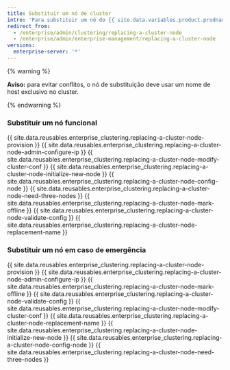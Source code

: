 ```yaml
---
title: Substituir um nó de cluster
intro: 'Para substituir um nó do {{ site.data.variables.product.prodname_ghe_server }}, você deve marcar os nós afetados offline no arquivo de configuração do cluster (`cluster.conf`) e adicionar os nós de substituição. Fazer isso pode ser necessário em caso de falha de algum nó ou para adicionar nós com mais recursos a fim de melhorar o desempenho.'
redirect_from:
  - /enterprise/admin/clustering/replacing-a-cluster-node
  - /enterprise/admin/enterprise-management/replacing-a-cluster-node
versions:
  enterprise-server: '*'
---
```


{% warning %}

**Aviso:** para evitar conflitos, o nó de substituição deve usar um nome de host exclusivo no cluster.

{% endwarning %}

### Substituir um nó funcional
{{ site.data.reusables.enterprise_clustering.replacing-a-cluster-node-provision }}
{{ site.data.reusables.enterprise_clustering.replacing-a-cluster-node-admin-configure-ip }}
{{ site.data.reusables.enterprise_clustering.replacing-a-cluster-node-modify-cluster-conf }}
{{ site.data.reusables.enterprise_clustering.replacing-a-cluster-node-initialize-new-node }}
{{ site.data.reusables.enterprise_clustering.replacing-a-cluster-node-config-node }}
{{ site.data.reusables.enterprise_clustering.replacing-a-cluster-node-need-three-nodes }}
{{ site.data.reusables.enterprise_clustering.replacing-a-cluster-node-mark-offline }}
{{ site.data.reusables.enterprise_clustering.replacing-a-cluster-node-validate-config }}
{{ site.data.reusables.enterprise_clustering.replacing-a-cluster-node-replacement-name }}

### Substituir um nó em caso de emergência
{{ site.data.reusables.enterprise_clustering.replacing-a-cluster-node-provision }}
{{ site.data.reusables.enterprise_clustering.replacing-a-cluster-node-admin-configure-ip }}
{{ site.data.reusables.enterprise_clustering.replacing-a-cluster-node-mark-offline }}
{{ site.data.reusables.enterprise_clustering.replacing-a-cluster-node-validate-config }}
{{ site.data.reusables.enterprise_clustering.replacing-a-cluster-node-modify-cluster-conf }}
{{ site.data.reusables.enterprise_clustering.replacing-a-cluster-node-replacement-name }}
{{ site.data.reusables.enterprise_clustering.replacing-a-cluster-node-initialize-new-node }}
{{ site.data.reusables.enterprise_clustering.replacing-a-cluster-node-config-node }}
{{ site.data.reusables.enterprise_clustering.replacing-a-cluster-node-need-three-nodes }}
